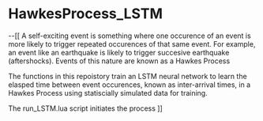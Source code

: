 # HawkesProcess_LSTM
--[[
A self-exciting event is something where one occurence of an event is more likely 
to trigger repeated occurences of that same event. For example, an event like an earthquake is likely 
to trigger succesive earthquake (aftershocks). Events of this nature are known as a Hawkes Process

The functions in this repoistory train an LSTM neural network to learn the elasped time between event 
occurences, known as inter-arrival times, in a Hawkes Process using statiscially 
simulated data for training. 

The run_LSTM.lua script initiates the process
]]

